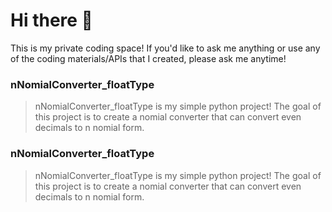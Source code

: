 # Hi there 👋
 This is my private coding space! If you'd like to ask me anything or use any of the coding materials/APIs that I created, please ask me anytime!

### nNomialConverter_floatType
> nNomialConverter_floatType is my simple python project! The goal of this project is to create a nomial converter that can convert even decimals to n nomial form.

### nNomialConverter_floatType
> nNomialConverter_floatType is my simple python project! The goal of this project is to create a nomial converter that can convert even decimals to n nomial form.

<!--
**seunghk1206/seunghk1206** is a ✨ _special_ ✨ repository because its `README.md` (this file) appears on your GitHub profile.

Here are some ideas to get you started:

- 🔭 I’m currently working on ...
- 🌱 I’m currently learning ...
- 👯 I’m looking to collaborate on ...
- 🤔 I’m looking for help with ...
- 💬 Ask me about ...
- 📫 How to reach me: ...
- 😄 Pronouns: ...
- ⚡ Fun fact: ...
-->
